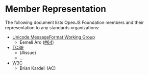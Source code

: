 # Member Representation

The following document lists OpenJS Foundation members and their representation to any standards organizations:

* [Unicode MessageFormat Working Group](https://github.com/unicode-org/message-format-wg)
  * Eemeli Aro ([#64](https://github.com/openjs-foundation/standards/issues/64))
* [TC39]
  * <fullname> (#issue)
  * ...
* [W3C]
  * Brian Kardell (AC)

[TC39]: https://github.com/tc39
[W3C]: https://www.w3.org/


